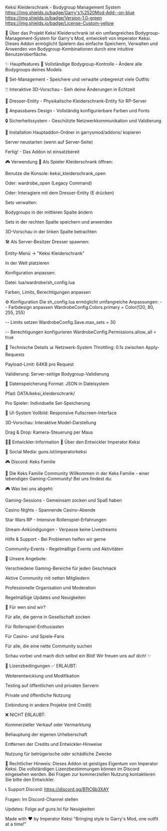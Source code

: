 Keksi Kleiderschrank - Bodygroup Management System
https://img.shields.io/badge/Garry's%2520Mod-Add--on-blue
https://img.shields.io/badge/Version-1.0-green
https://img.shields.io/badge/License-Custom-yellow

📖 Über das Projekt
Keksi Kleiderschrank ist ein umfangreiches Bodygroup-Management-System für Garry's Mod, entwickelt von Imperator Keksi. Dieses Addon ermöglicht Spielern das einfache Speichern, Verwalten und Anwenden von Bodygroup-Kombinationen durch eine intuitive Benutzeroberfläche.

✨ Hauptfeatures
🎨 Vollständige Bodygroup-Kontrolle - Ändere alle Bodygroups deines Models

💾 Set-Management - Speichere und verwalte unbegrenzt viele Outfits

🖱️ Interaktive 3D-Vorschau - Sieh deine Änderungen in Echtzeit

🏪 Dresser-Entity - Physikalische Kleiderschrank-Entity für RP-Server

🎨 Anpassbares Design - Vollständig konfigurierbare Farben und Fonts

🔒 Sicherheitssystem - Geschützte Netzwerkkommunikation und Validierung

🚀 Installation
Hauptaddon-Ordner in garrysmod/addons/ kopieren

Server neustarten (wenn auf Server-Seite)

Fertig! - Das Addon ist einsatzbereit

🎮 Verwendung
👤 Als Spieler
Kleiderschrank öffnen:

Benutze die Konsole: keksi_kleiderschrank_open

Oder: wardrobe_open (Legacy Command)

Oder: Interagiere mit dem Dresser-Entity (E drücken)

Sets verwalten:

Bodygroups in der mittleren Spalte ändern

Sets in der rechten Spalte speichern und anwenden

3D-Vorschau in der linken Spalte betrachten

🛠️ Als Server-Besitzer
Dresser spawnen:

Entity-Menü → "Keksi Kleiderschrank"

In der Welt platzieren

Konfiguration anpassen:

Datei: lua/wardrobe/sh_config.lua

Farben, Limits, Berechtigungen anpassen

⚙️ Konfiguration
Die sh_config.lua ermöglicht umfangreiche Anpassungen:
-- Farbdesign anpassen
WardrobeConfig.Colors.primary = Color(120, 80, 255, 255)

-- Limits setzen
WardrobeConfig.Save.max_sets = 30

-- Berechtigungen konfigurieren
WardrobeConfig.Permissions.allow_all = true

🔧 Technische Details
📊 Netzwerk-System
Throttling: 0.1s zwischen Apply-Requests

Payload-Limit: 64KB pro Request

Validierung: Server-seitige Bodygroup-Validierung

💾 Datenspeicherung
Format: JSON in Dateisystem

Pfad: DATA/keksi_kleiderschrank/

Pro Spieler: Individuelle Set-Speicherung

🎨 UI-System
Vollbild: Responsive Fullscreen-Interface

3D-Vorschau: Interaktive Model-Darstellung

Drag & Drop: Kamera-Steuerung per Maus

👨‍💻 Entwickler-Information
📝 Über den Entwickler
Imperator Keksi

🔫 Social Media: guns.lol/imperatorkeksi

🎮 Discord: Keks Familie

🍪 Die Keks Familie Community
Willkommen in der Keks Familie - einer lebendigen Gaming-Community! Bei uns findest du:

🎮 Was bei uns abgeht:

Gaming-Sessions - Gemeinsam zocken und Spaß haben

Casino Nights - Spannende Casino-Abende

Star Wars RP - Intensive Rollenspiel-Erfahrungen

Stream-Ankündigungen - Verpasse keine Livestreams

Hilfe & Support - Bei Problemen helfen wir gerne

Community-Events - Regelmäßige Events und Aktivitäten

💫 Unsere Angebote:

Verschiedene Gaming-Bereiche für jeden Geschmack

Aktive Community mit netten Mitgliedern

Professionelle Organisation und Moderation

Regelmäßige Updates und Neuigkeiten

🎯 Für wen sind wir?

Für alle, die gerne in Gesellschaft zocken

Für Rollenspiel-Enthusiasten

Für Casino- und Spiele-Fans

Für alle, die eine nette Community suchen

Schau vorbei und mach dich selbst ein Bild! Wir freuen uns auf dich! ✨

📜 Lizenzbedingungen
✅ ERLAUBT:

Weiterentwicklung und Modifikation

Testing auf öffentlichen und privaten Servern

Private und öffentliche Nutzung

Einbindung in andere Projekte (mit Credit)

❌ NICHT ERLAUBT:

Kommerzieller Verkauf oder Vermarktung

Behauptung der eigenen Urheberschaft

Entfernen der Credits und Entwickler-Hinweise

Nutzung für betrügerische oder schädliche Zwecke

📝 Rechtlicher Hinweis:
Dieses Addon ist geistiges Eigentum von Imperator Keksi. Die vollständigen Lizenzbestimmungen können im Discord eingesehen werden. Bei Fragen zur kommerziellen Nutzung kontaktieren Sie bitte den Entwickler.

📞 Support
Discord: https://discord.gg/BTtC6b3XAY

Fragen: Im Discord-Channel stellen

Updates: Folge auf guns.lol für Neuigkeiten

Made with ❤️ by Imperator Keksi
"Bringing style to Garry's Mod, one outfit at a time!"